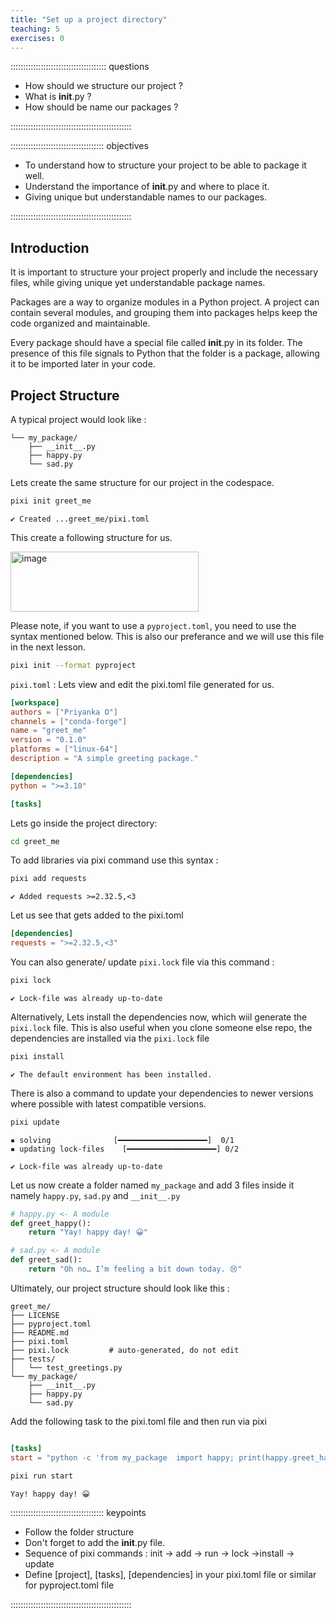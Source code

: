 ```yaml
---
title: "Set up a project directory"
teaching: 5
exercises: 0
---
```


:::::::::::::::::::::::::::::::::::::: questions

- How should we  structure our project ?
- What is __init__.py ?
- How should be name our packages ?
  

::::::::::::::::::::::::::::::::::::::::::::::::

::::::::::::::::::::::::::::::::::::: objectives

- To understand how to structure your project to be able to package it well.
- Understand the importance of  __init__.py and where to place it.
- Giving unique but understandable names to our packages.

::::::::::::::::::::::::::::::::::::::::::::::::

## Introduction

It is important to structure your project properly and include the necessary files, while giving unique yet understandable package names.

Packages are a way to organize modules in a Python project. A project can contain several modules, and grouping them into packages helps keep the code organized and maintainable.

Every package should have a special file called __init__.py in its folder. The presence of this file signals to Python that the folder is a package, allowing it to be imported later in your code.

## Project Structure
A typical project would look like :
```greet_me/
└── my_package/
    ├── __init__.py
    ├── happy.py
    └── sad.py
```
Lets create the same structure for our project in the codespace.
```bash
pixi init greet_me
```
```output
✔ Created ...greet_me/pixi.toml
```

This create a following structure for us. 

<img width="301" height="96" alt="image" src="https://github.com/user-attachments/assets/b07a9498-cd76-470b-80ad-d74a5202c061" />

Please note, if you want to use a `pyproject.toml`, you need to use the syntax mentioned below. This is also our preferance and we will use this file in the next lesson.

```bash
pixi init --format pyproject
```

`pixi.toml` : Lets view and edit the pixi.toml file generated for us.

```toml
[workspace]
authors = ["Priyanka O"]
channels = ["conda-forge"]
name = "greet_me"
version = "0.1.0"
platforms = ["linux-64"]
description = "A simple greeting package."

[dependencies]
python = ">=3.10"

[tasks]
```
Lets go inside the project directory:
```bash
cd greet_me
```

To add libraries via pixi command use this syntax : 
```bash
pixi add requests
```
```output
✔ Added requests >=2.32.5,<3
```
Let us see that gets added to the pixi.toml

```toml
[dependencies]
requests = ">=2.32.5,<3"
```
You can also generate/ update `pixi.lock` file via this command : 
```bash
pixi lock
```
```output
✔ Lock-file was already up-to-date
```
Alternatively, Lets install the dependencies now, which wiil generate the `pixi.lock` file. This is also useful when you clone someone else repo, the dependencies are installed via the `pixi.lock` file
```bash
pixi install
```
```output
✔ The default environment has been installed.
```
There is also a command to update your dependencies to newer versions where possible with latest compatible versions. 
```bash
pixi update
```
```output
▪ solving              [━━━━━━━━━━━━━━━━━━━━]  0/1
▪ updating lock-files    [━━━━━━━━━━━━━━━━━━━━] 0/2
```
```output
✔ Lock-file was already up-to-date
```
Let us now create a folder named `my_package` and add 3 files inside it namely `happy.py`, `sad.py` and `__init__.py`

```python
# happy.py <- A module
def greet_happy():
    return "Yay! happy day! 😀"
```
```python
# sad.py <- A module
def greet_sad():
    return "Oh no… I’m feeling a bit down today. 😢"
```
Ultimately, our project structure should look like this : 
```
greet_me/
├── LICENSE
├── pyproject.toml
├── README.md
├── pixi.toml
├── pixi.lock         # auto-generated, do not edit
├── tests/
│   └── test_greetings.py
└── my_package/
    ├── __init__.py
    ├── happy.py
    └── sad.py
```
Add the following task to the pixi.toml file and then run via pixi

```toml

[tasks]
start = "python -c 'from my_package  import happy; print(happy.greet_happy())'"
```

```bash
pixi run start
```
```output
Yay! happy day! 😀
```
::::::::::::::::::::::::::::::::::::: keypoints
- Follow the folder structure
- Don't forget to add the __init__.py file.
- Sequence of pixi commands : init -> add -> run -> lock ->install -> update
- Define [project], [tasks], [dependencies] in your pixi.toml file or similar for pyproject.toml file
  
::::::::::::::::::::::::::::::::::::::::::::::::
